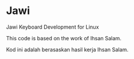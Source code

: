 Jawi
====

Jawi Keyboard Development for Linux

This code is based on the work of Ihsan Salam. 


Kod ini adalah berasaskan hasil kerja Ihsan Salam.
